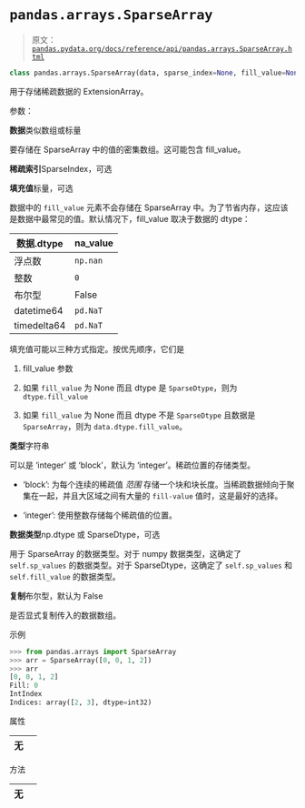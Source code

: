 # `pandas.arrays.SparseArray`

> 原文：[`pandas.pydata.org/docs/reference/api/pandas.arrays.SparseArray.html`](https://pandas.pydata.org/docs/reference/api/pandas.arrays.SparseArray.html)

```py
class pandas.arrays.SparseArray(data, sparse_index=None, fill_value=None, kind='integer', dtype=None, copy=False)
```

用于存储稀疏数据的 ExtensionArray。

参数：

**数据**类似数组或标量

要存储在 SparseArray 中的值的密集数组。这可能包含 fill_value。

**稀疏索引**SparseIndex，可选

**填充值**标量，可选

数据中的 `fill_value` 元素不会存储在 SparseArray 中。为了节省内存，这应该是数据中最常见的值。默认情况下，fill_value 取决于数据的 dtype：

| 数据.dtype | na_value |
| --- | --- |
| 浮点数 | `np.nan` |
| 整数 | `0` |
| 布尔型 | False |
| datetime64 | `pd.NaT` |
| timedelta64 | `pd.NaT` |

填充值可能以三种方式指定。按优先顺序，它们是

1.  fill_value 参数

1.  如果 `fill_value` 为 None 而且 dtype 是 `SparseDtype`，则为 `dtype.fill_value`

1.  如果 `fill_value` 为 None 而且 dtype 不是 `SparseDtype` 且数据是 `SparseArray`，则为 `data.dtype.fill_value`。

**类型**字符串

可以是 ‘integer’ 或 ‘block’，默认为 ‘integer’。稀疏位置的存储类型。

+   ‘block’: 为每个连续的稀疏值 *范围* 存储一个块和块长度。当稀疏数据倾向于聚集在一起，并且大区域之间有大量的 `fill-value` 值时，这是最好的选择。

+   ‘integer’: 使用整数存储每个稀疏值的位置。

**数据类型**np.dtype 或 SparseDtype，可选

用于 SparseArray 的数据类型。对于 numpy 数据类型，这确定了 `self.sp_values` 的数据类型。对于 SparseDtype，这确定了 `self.sp_values` 和 `self.fill_value` 的数据类型。

**复制**布尔型，默认为 False

是否显式复制传入的数据数组。

示例

```py
>>> from pandas.arrays import SparseArray
>>> arr = SparseArray([0, 0, 1, 2])
>>> arr
[0, 0, 1, 2]
Fill: 0
IntIndex
Indices: array([2, 3], dtype=int32) 
```

属性

| **无** |  |
| --- | --- |

方法

| **无** |  |
| --- | --- |
